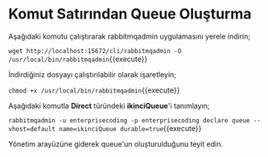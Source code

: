 # Komut Satırından Queue Oluşturma

Aşağıdaki komutu çalıştırarak rabbitmqadmin uygulamasını yerele indirin;

`wget http://localhost:15672/cli/rabbitmqadmin -O /usr/local/bin/rabbitmqadmin`{{execute}}

İndirdiğiniz dosyayı çalıştırılabilir olarak işaretleyin;

`chmod +x /usr/local/bin/rabbitmqadmin`{{execute}}

Aşağıdaki komutla **Direct** türündeki **ikinciQueue**'i tanımlayın;

`rabbitmqadmin -u enterprisecoding -p enterprisecoding declare queue --vhost=default name=ikinciQueue durable=true`{{execute}}

Yönetim arayüzüne giderek queue'un oluşturulduğunu teyit edin.
